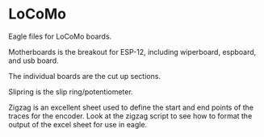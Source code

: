 # LoCoMo

Eagle files for LoCoMo boards.

Motherboards is the breakout for ESP-12, including wiperboard, espboard, and usb board.

The individual boards are the cut up sections.

Slipring is the slip ring/potentiometer.

Zigzag is an excellent sheet used to define the start and end points of the traces for the encoder. Look at the zigzag script to see how to format the output of the excel sheet for use in eagle.